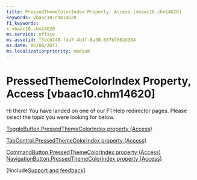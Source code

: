 ```yaml
---
title: PressedThemeColorIndex Property, Access [vbaac10.chm14620]
keywords: vbaac10.chm14620
f1_keywords:
- vbaac10.chm14620
ms.service: office
ms.assetid: f5dcb248-fda7-4b1f-8a30-687b7562d364
ms.date: 06/08/2017
ms.localizationpriority: medium
---
```



# PressedThemeColorIndex Property, Access [vbaac10.chm14620]

Hi there! You have landed on one of our F1 Help redirector pages. Please select the topic you were looking for below.

[ToggleButton.PressedThemeColorIndex property (Access)](https://msdn.microsoft.com/library/85609290-6641-001c-7bc2-0f14443b326f%28Office.15%29.aspx)

[TabControl.PressedThemeColorIndex property (Access)](https://msdn.microsoft.com/library/1ac09ba3-ba29-81d1-044a-210cd09e1cb6%28Office.15%29.aspx)

[CommandButton.PressedThemeColorIndex property (Access)](https://msdn.microsoft.com/library/12d76216-6a16-c487-02b3-721ed5e27b79%28Office.15%29.aspx)
[NavigationButton.PressedThemeColorIndex property (Access)](https://msdn.microsoft.com/library/82db8953-4344-8d4e-8bd6-9c9cedba6657%28Office.15%29.aspx)

[!include[Support and feedback](~/includes/feedback-boilerplate.md)]
